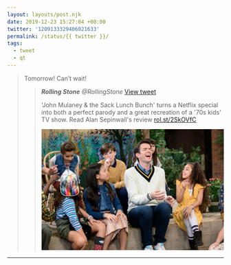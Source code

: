```yaml
---
layout: layouts/post.njk
date: 2019-12-23 15:27:04 +00:00
twitter: '1209133329406021633'
permalink: /status/{{ twitter }}/
tags: 
  - tweet
  - qt
---
```


> Tomorrow! Can’t wait! 
> 
> > <cite>**Rolling Stone** @RollingStone</cite> [View tweet](https://twitter.com/RollingStone/status/1209120112508383232)
> > 
> > 'John Mulaney & the Sack Lunch Bunch' turns a Netflix special into both a perfect parody and a great recreation of a '70s kids' TV show. Read Alan Sepinwall's review [rol.st/2SkOVfC](https://rol.st/2SkOVfC)
> > 
> > ![John Mulaney and a crew of kids](/img/_qt/EMeoVYeW4AAStDz.png)

---
